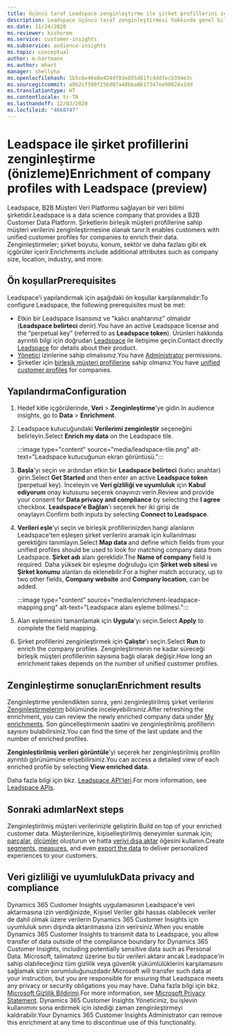```yaml
---
title: Üçüncü taraf Leadspace zenginleştirme ile şirket profillerini zenginleştirme
description: Leadspace üçüncü taraf zenginleştirmesi hakkında genel bilgiler.
ms.date: 11/24/2020
ms.reviewer: kishorem
ms.service: customer-insights
ms.subservice: audience-insights
ms.topic: conceptual
author: m-hartmann
ms.author: mhart
manager: shellyha
ms.openlocfilehash: 1b5c6e46e8e424df83e855d81fc4dd7ecb394e3c
ms.sourcegitcommit: a9b2cf598f256d07a48bba8617347ee90024a1dd
ms.translationtype: HT
ms.contentlocale: tr-TR
ms.lasthandoff: 12/03/2020
ms.locfileid: "4668747"
---
```

# <a name="enrichment-of-company-profiles-with-leadspace-preview"></a><span data-ttu-id="a107c-103">Leadspace ile şirket profillerini zenginleştirme (önizleme)</span><span class="sxs-lookup"><span data-stu-id="a107c-103">Enrichment of company profiles with Leadspace (preview)</span></span>

<span data-ttu-id="a107c-104">Leadspace, B2B Müşteri Veri Platformu sağlayan bir veri bilimi şirketidir.</span><span class="sxs-lookup"><span data-stu-id="a107c-104">Leadspace is a data science company that provides a B2B Customer Data Platform.</span></span> <span data-ttu-id="a107c-105">Şirketlerin birleşik müşteri profillerine sahip müşteri verilerini zenginleştirmesine olanak tanır.</span><span class="sxs-lookup"><span data-stu-id="a107c-105">It enables customers with unified customer profiles for companies to enrich their data.</span></span> <span data-ttu-id="a107c-106">Zenginleştirmeler; şirket boyutu, konum, sektör ve daha fazlası gibi ek içgörüler içerir.</span><span class="sxs-lookup"><span data-stu-id="a107c-106">Enrichments include additional attributes such as company size, location, industry, and more.</span></span>

## <a name="prerequisites"></a><span data-ttu-id="a107c-107">Ön koşullar</span><span class="sxs-lookup"><span data-stu-id="a107c-107">Prerequisites</span></span>

<span data-ttu-id="a107c-108">Leadspace'i yapılandırmak için aşağıdaki ön koşullar karşılanmalıdır:</span><span class="sxs-lookup"><span data-stu-id="a107c-108">To configure Leadspace, the following prerequisites must be met:</span></span>

- <span data-ttu-id="a107c-109">Etkin bir Leadspace lisansınız ve "kalıcı anahtarınız" olmalıdır (**Leadspace belirteci** denir).</span><span class="sxs-lookup"><span data-stu-id="a107c-109">You have an active Leadspace license and the “perpetual key” (referred to as **Leadspace token**).</span></span> <span data-ttu-id="a107c-110">Ürünleri hakkında ayrıntılı bilgi için doğrudan [Leadspace](https://www.leadspace.com/products/leadspace-on-demand/) ile iletişime geçin.</span><span class="sxs-lookup"><span data-stu-id="a107c-110">Contact directly [Leadspace](https://www.leadspace.com/products/leadspace-on-demand/) for details about their product.</span></span>
- <span data-ttu-id="a107c-111">[Yönetici](permissions.md#administrator) izinlerine sahip olmalısınız.</span><span class="sxs-lookup"><span data-stu-id="a107c-111">You have [Administrator](permissions.md#administrator) permissions.</span></span>
- <span data-ttu-id="a107c-112">Şirketler için [birleşik müşteri profillerine](customer-profiles.md) sahip olmanız.</span><span class="sxs-lookup"><span data-stu-id="a107c-112">You have [unified customer profiles](customer-profiles.md) for companies.</span></span>

## <a name="configuration"></a><span data-ttu-id="a107c-113">Yapılandırma</span><span class="sxs-lookup"><span data-stu-id="a107c-113">Configuration</span></span>

1. <span data-ttu-id="a107c-114">Hedef kitle içgörülerinde, **Veri** > **Zenginleştirme**'ye gidin.</span><span class="sxs-lookup"><span data-stu-id="a107c-114">In audience insights, go to **Data** > **Enrichment**.</span></span>

1. <span data-ttu-id="a107c-115">Leadspace kutucuğundaki **Verilerimi zenginleştir** seçeneğini belirleyin.</span><span class="sxs-lookup"><span data-stu-id="a107c-115">Select **Enrich my data** on the Leadspace tile.</span></span>

   :::image type="content" source="media/leadspace-tile.png" alt-text="Leadspace kutucuğunun ekran görüntüsü.":::

1. <span data-ttu-id="a107c-117">**Başla**'yı seçin ve ardından etkin bir **Leadspace belirteci** (kalıcı anahtar) girin.</span><span class="sxs-lookup"><span data-stu-id="a107c-117">Select **Get Started** and then enter an active **Leadspace token** (perpetual key).</span></span> <span data-ttu-id="a107c-118">İnceleyin ve **Veri gizliliği ve uyumluluk** için **Kabul ediyorum** onay kutusunu seçerek onayınızı verin.</span><span class="sxs-lookup"><span data-stu-id="a107c-118">Review and provide your consent for **Data privacy and compliance** by selecting the **I agree** checkbox.</span></span> <span data-ttu-id="a107c-119">**Leadspace'e Bağlan**'ı seçerek her iki girişi de onaylayın.</span><span class="sxs-lookup"><span data-stu-id="a107c-119">Confirm both inputs by selecting **Connect to Leadspace**.</span></span>

1. <span data-ttu-id="a107c-120">**Verileri eşle**'yi seçin ve birleşik profillerinizden hangi alanların Leadspace'ten eşleşen şirket verilerini aramak için kullanılması gerektiğini tanımlayın.</span><span class="sxs-lookup"><span data-stu-id="a107c-120">Select **Map data** and define which fields from your unified profiles should be used to look for matching company data from Leadspace.</span></span> <span data-ttu-id="a107c-121">**Şirket adı** alanı gereklidir.</span><span class="sxs-lookup"><span data-stu-id="a107c-121">The **Name of company** field is required.</span></span> <span data-ttu-id="a107c-122">Daha yüksek bir eşleşme doğruluğu için **Şirket web sitesi** ve **Şirket konumu** alanları da eklenebilir.</span><span class="sxs-lookup"><span data-stu-id="a107c-122">For a higher match accuracy, up to two other fields, **Company website** and **Company location**, can be added.</span></span>

   :::image type="content" source="media/enrichment-leadspace-mapping.png" alt-text="Leadspace alanı eşleme bölmesi.":::
   
1. <span data-ttu-id="a107c-124">Alan eşlemesini tamamlamak için **Uygula**'yı seçin.</span><span class="sxs-lookup"><span data-stu-id="a107c-124">Select **Apply** to complete the field mapping.</span></span>

1. <span data-ttu-id="a107c-125">Şirket profillerini zenginleştirmek için **Çalıştır**'ı seçin.</span><span class="sxs-lookup"><span data-stu-id="a107c-125">Select **Run** to enrich the company profiles.</span></span> <span data-ttu-id="a107c-126">Zenginleştirmenin ne kadar süreceği birleşik müşteri profillerinin sayısına bağlı olarak değişir.</span><span class="sxs-lookup"><span data-stu-id="a107c-126">How long an enrichment takes depends on the number of unified customer profiles.</span></span>

## <a name="enrichment-results"></a><span data-ttu-id="a107c-127">Zenginleştirme sonuçları</span><span class="sxs-lookup"><span data-stu-id="a107c-127">Enrichment results</span></span>

<span data-ttu-id="a107c-128">Zenginleştirme yenilendikten sonra, yeni zenginleştirilmiş şirket verilerini [Zenginleştirmelerim](enrichment-hub.md) bölümünde inceleyebilirsiniz.</span><span class="sxs-lookup"><span data-stu-id="a107c-128">After refreshing the enrichment, you can review the newly enriched company data under [My enrichments](enrichment-hub.md).</span></span> <span data-ttu-id="a107c-129">Son güncelleştirmenin saatini ve zenginleştirilmiş profillerin sayısını bulabilirsiniz.</span><span class="sxs-lookup"><span data-stu-id="a107c-129">You can find the time of the last update and the number of enriched profiles.</span></span>

<span data-ttu-id="a107c-130">**Zenginleştirilmiş verileri görüntüle**'yi seçerek her zenginleştirilmiş profilin ayrıntılı görünümüne erişebilirsiniz.</span><span class="sxs-lookup"><span data-stu-id="a107c-130">You can access a detailed view of each enriched profile by selecting **View enriched data**.</span></span>

<span data-ttu-id="a107c-131">Daha fazla bilgi için bkz. [Leadspace API'leri](https://support.leadspace.com/hc/en-us/sections/201997649-API).</span><span class="sxs-lookup"><span data-stu-id="a107c-131">For more information, see [Leadspace APIs](https://support.leadspace.com/hc/en-us/sections/201997649-API).</span></span>

## <a name="next-steps"></a><span data-ttu-id="a107c-132">Sonraki adımlar</span><span class="sxs-lookup"><span data-stu-id="a107c-132">Next steps</span></span>

<span data-ttu-id="a107c-133">Zenginleştirilmiş müşteri verilerinizle geliştirin.</span><span class="sxs-lookup"><span data-stu-id="a107c-133">Build on top of your enriched customer data.</span></span> <span data-ttu-id="a107c-134">Müşterilerinize, kişiselleştirilmiş deneyimler sunmak için; [parçalar](segments.md), [ölçümler](measures.md) oluşturun ve hatta [veriyi dışa aktar](export-destinations.md) öğesini kullanın.</span><span class="sxs-lookup"><span data-stu-id="a107c-134">Create [segments](segments.md), [measures](measures.md), and even [export the data](export-destinations.md) to deliver personalized experiences to your customers.</span></span>

## <a name="data-privacy-and-compliance"></a><span data-ttu-id="a107c-135">Veri gizliliği ve uyumluluk</span><span class="sxs-lookup"><span data-stu-id="a107c-135">Data privacy and compliance</span></span>

<span data-ttu-id="a107c-136">Dynamics 365 Customer Insights uygulamasının Leadspace'e veri aktarmasına izin verdiğinizde, Kişisel Veriler gibi hassas olabilecek veriler de dahil olmak üzere verilerin Dynamics 365 Customer Insights için uyumluluk sınırı dışında aktarılmasına izin verirsiniz.</span><span class="sxs-lookup"><span data-stu-id="a107c-136">When you enable Dynamics 365 Customer Insights to transmit data to Leadspace, you allow transfer of data outside of the compliance boundary for Dynamics 365 Customer Insights, including potentially sensitive data such as Personal Data.</span></span> <span data-ttu-id="a107c-137">Microsoft, talimatınız üzerine bu tür verileri aktarır ancak Leadspace'in sahip olabileceğiniz tüm gizlilik veya güvenlik yükümlülüklerini karşılamasını sağlamak sizin sorumluluğunuzdadır.</span><span class="sxs-lookup"><span data-stu-id="a107c-137">Microsoft will transfer such data at your instruction, but you are responsible for ensuring that Leadspace meets any privacy or security obligations you may have.</span></span> <span data-ttu-id="a107c-138">Daha fazla bilgi için bkz. [Microsoft Gizlilik Bildirimi](https://go.microsoft.com/fwlink/?linkid=396732).</span><span class="sxs-lookup"><span data-stu-id="a107c-138">For more information, see [Microsoft Privacy Statement](https://go.microsoft.com/fwlink/?linkid=396732).</span></span>
<span data-ttu-id="a107c-139">Dynamics 365 Customer Insights Yöneticiniz, bu işlevin kullanımını sona erdirmek için istediği zaman zenginleştirmeyi kaldırabilir.</span><span class="sxs-lookup"><span data-stu-id="a107c-139">Your Dynamics 365 Customer Insights Administrator can remove this enrichment at any time to discontinue use of this functionality.</span></span>
